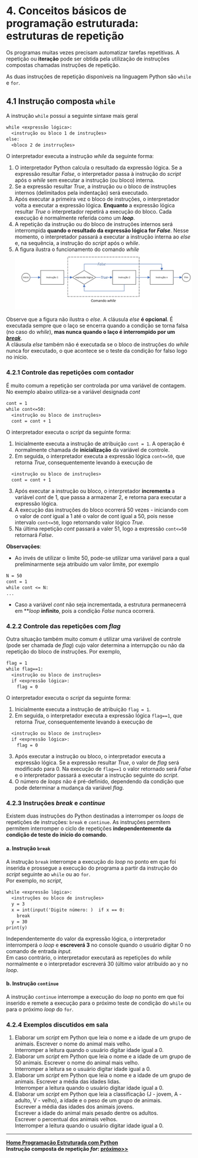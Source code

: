 # 4. Conceitos básicos de programação estruturada: estruturas de repetição  
Os programas muitas vezes precisam automatizar tarefas repetitivas. A repetição ou **iteração** pode ser obtida pela utilização de instruções compostas chamadas instruções de repetição.  

As duas instruções de repetição disponíveis na linguagem Python são `while` e `for`.

## 4.1 Instrução composta `while`
A instrução `while` possui a seguinte sintaxe mais geral 
```
while <expressão lógica>:
  <instrução ou bloco 1 de instruções>
else:
  <bloco 2 de instrruções>
```  
O interpretador executa a instrução *while* da seguinte forma:
1. O interpretador Python calcula o resultado da expressão lógica. Se a expressão resultar *False*, o interpretador passa à instrução do *script* após o *while* sem executar a instrução (ou bloco) interna.
2. Se a expressão resultar *True*, a instrução ou o bloco de instruções internos (delimitados pela indentação) será executado.
3. Após executar a primeira vez o bloco de instruções, o interpretador volta a executar a expressão lógica. **Enquanto** a expressão lógica resultar *True* o interpretador repetirá a execução do bloco. Cada execução é normalmente referida como um ***loop***.
4. A repetição da instrução ou do bloco de instruções internos será interrompida **quando o resultado da expressão lógica for *False***. Nesse momento, o interpretador passará a executar a instrução interna ao *else* e, na sequência, a instrução do *script* após o *while*.
5. A figura ilustra o funcionamento do comando *while*
![Comando while](/prog_aulas/images_prog/repeticaowhile.jpg)  

Observe que a figura não ilustra o *else*. A cláusula *else* **é opcional**. É executada sempre que o laço se encerra quando a condição se torna falsa (no caso do *while*), **mas nunca quando o laço é interrompido por um [*break*](#ancora_break)**.  
A cláusula *else* também não é executada se o bloco de instruções do *while* nunca for executado, o que acontece se o teste da condição for falso logo no início.

### 4.2.1 Controle das repetições com **contador**  
É muito comum a repetição ser controlada por uma variável de contagem. No exemplo abaixo utiliza-se a variável designada *cont*  
```
cont = 1
while cont<=50:
  <instrução ou bloco de instruções>
  cont = cont + 1
```  
O interpretador executa o *script* da seguinte forma:
1. Inicialmente executa a instrução de atribuição `cont = 1`. A operação é normalmente chamada de **inicialização** da variável de controle.
2. Em seguida, o interpretador executa a expressão lógica `cont<=50`, que retorna *True*, consequentemente levando à execução de  
  ```
    <instrução ou bloco de instruções>
    cont = cont + 1
  ```  
3. Após executar a instrução ou bloco, o interpretador **incrementa** a variável *cont* de 1, que passa a armazenar 2, e retorna para executar a expressão lógica.
4. A execução das instruções do bloco ocorrerá 50 vezes - iniciando com o valor de *cont* igual a 1 até o valor de cont igual a 50, pois nesse intervalo `cont<=50`, logo retornando valor lógico *True*.
5. Na última repetição *cont* passará a valer 51, logo a expressão `cont<=50` retornará *False*.

**Observações**:  
  - Ao invés de utilizar o limite 50, pode-se utilizar uma variável para a qual preliminarmente seja atribuído um valor limite, por exemplo  
  ```
  N = 50
  cont = 1
  while cont <= N:
  ...
  ```
  - Caso a variável *cont* não seja incrementada, a estrutura permanecerrá em ***loop* **infinito**, pois a condição *False* nunca ocorrerá.  
  
### 4.2.2 Controle das repetições com *flag*
Outra situação também muito comum é utilizar uma variável de controle (pode ser chamada de *flag*) cujo valor determina a interrupção ou não da repetição do bloco de instruções. Por exemplo,  
```
flag = 1
while flag==1:
  <instrução ou bloco de instruções>
  if <expressão lógica>:
    flag = 0
```  
O interpretador executa o *script* da seguinte forma:
1. Inicialmente executa a instrução de atribuição `flag = 1`.
2. Em seguida, o interpretador executa a expressão lógica `flag==1`, que retorna *True*, consequentemente levando à execução de  
  ```
    <instrução ou bloco de instruções>
    if <expressão lógica>:
      flag = 0
  ```  
3. Após executar a instrução ou bloco, o interpretador executa a expressão lógica. Se a expressão resultar *True*, o valor de *flag* será modificado para 0. Na execução de `flag==1` o valor retornado será *False* e o interpretador passará a executar a instrução seguinte do *script*.
4. O número de *loops* não é pré-definido, dependendo da condição que pode determinar a mudança da variável *flag*.

<a id="ancora_break"></a>
### 4.2.3 Instruções ***break*** e ***continue***
Existem duas instruções do Python destinadas a interromper os *loops* de repetições de instruções: `break` e `continue`.
As instruções permitem permitem interromper o ciclo de repetições **independentemente da condição de teste do início do comando**.

#### a. **Instrução `break`**  
A instrução `break` interrompe a execução do *loop* no ponto em que foi inserida e prossegue a execução do programa a partir da instrução do *script* seguinte ao `while` ou ao `for`.  
Por exemplo, no *script*,  
```
while <expressão lógica>:
  <instruções ou bloco de instruções>
  y = 3
  x = int(input('Digite número: )  if x == 0:
    break
  y = 30
print(y)
```  
Independentemente do valor da expressão lógica, o interpretador interromperá o *loop* e **escreverá 3** no console quando o usuário digitar 0 no comando de entrada *input*.  
Em caso contrário, o interpretador executará as repetições do *while* normalmente e o interpretador escreverá 30 (último valor atribuído ao y no *loop*.

#### b. **Instrução `continue`**  
A instrução `continue` interrompe a execução do *loop* no ponto em que foi inserido e remete a execução para o próximo teste de condição do `while` ou para o próximo *loop* do `for`. 

### 4.2.4 Exemplos discutidos em sala
1. Elaborar um *script* em Python que leia o nome e a idade de um grupo de animais. Escrever o nome do animal mais velho.  
Interromper a leitura quando o usuário digitar idade igual a 0.
2. Elaborar um *script* em Python que leia o nome e a idade de um grupo de 50 animais. Escrever o nome do animal mais velho.  
Interromper a leitura se o usuário digitar idade igual a 0.
3. Elaborar um *script* em Python que leia o nome e a idade de um grupo de animais. Escrever a média das idades lidas.  
Interromper a leitura quando o usuário digitar idade igual a 0.
4. Elaborar um *script* em Python que leia a classificação (J - jovem, A - adulto, V - velho), a idade e o peso de um grupo de animais.   
Escrever a média das idades dos animais jovens.  
Escrever a idade do animal mais pesado dentre os adultos.  
Escrever o percentual dos animais velhos.  
Interromper a leitura quando o usuário digitar idade igual a 0.


___     
**[Home Programação Estruturada com Python](https://github.com/claytonjasilva/claytonjasilva.github.io/blob/main/progPython_aulas.md)**  
**Instrução composta de repetição *for*: [próximo>>](prog_repeticaofor.md)**  

